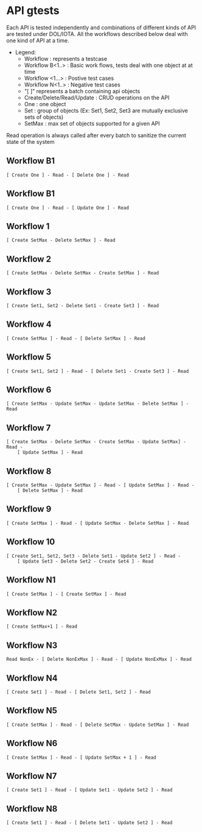 # API gtests

Each API is tested independently and combinations of different kinds of API
are tested under DOL/IOTA. All the workflows described below deal with one
kind of API at a time.

* Legend:
    * Workflow : represents a testcase
    * Workflow B<1..> : Basic work flows, tests deal with one object at at time
    * Workflow <1...> : Postive test cases
    * Workflow N<1..> : Negative test cases
    * "[ ]" represents a batch containing api objects
    * Create/Delete/Read/Update : CRUD operations on the API
    * One : one object
    * Set : group of objects (Ex: Set1, Set2, Set3 are mutually exclusive sets
        of objects)
    * SetMax : max set of objects supported for a given API

Read operation is always called after every batch to sanitize the current state
of the system

## Workflow B1
    [ Create One ] - Read - [ Delete One ] - Read

## Workflow B1
    [ Create One ] - Read - [ Update One ] - Read

## Workflow 1
    [ Create SetMax - Delete SetMax ] - Read

## Workflow 2
    [ Create SetMax - Delete SetMax - Create SetMax ] - Read

## Workflow 3
    [ Create Set1, Set2 - Delete Set1 - Create Set3 ] - Read

## Workflow 4
    [ Create SetMax ] - Read - [ Delete SetMax ] - Read

## Workflow 5
    [ Create Set1, Set2 ] - Read - [ Delete Set1 - Create Set3 ] - Read

## Workflow 6
    [ Create SetMax - Update SetMax - Update SetMax - Delete SetMax ] - Read

## Workflow 7
    [ Create SetMax - Delete SetMax - Create SetMax - Update SetMax] - Read -
        [ Update SetMax ] - Read

## Workflow 8
    [ Create SetMax - Update SetMax ] - Read - [ Update SetMax ] - Read -
        [ Delete SetMax ] - Read

## Workflow 9
    [ Create SetMax ] - Read - [ Update SetMax - Delete SetMax ] - Read

## Workflow 10
    [ Create Set1, Set2, Set3 - Delete Set1 - Update Set2 ] - Read -
        [ Update Set3 - Delete Set2 - Create Set4 ] - Read

## Workflow N1
    [ Create SetMax ] - [ Create SetMax ] - Read

## Workflow N2
    [ Create SetMax+1 ] - Read

## Workflow N3
    Read NonEx - [ Delete NonExMax ] - Read - [ Update NonExMax ] - Read

## Workflow N4
    [ Create Set1 ] - Read - [ Delete Set1, Set2 ] - Read

## Workflow N5
    [ Create SetMax ] - Read - [ Delete SetMax - Update SetMax ] - Read

## Workflow N6
    [ Create SetMax ] - Read - [ Update SetMax + 1 ] - Read

## Workflow N7
    [ Create Set1 ] - Read - [ Update Set1 - Update Set2 ] - Read

## Workflow N8
    [ Create Set1 ] - Read - [ Delete Set1 - Update Set2 ] - Read
